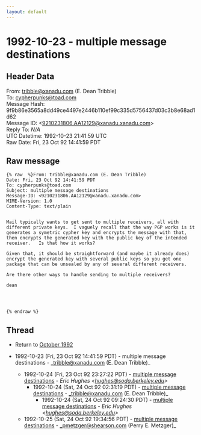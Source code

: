 ```yaml
---
layout: default
---
```


# 1992-10-23 - multiple message destinations

## Header Data

From: tribble@xanadu.com (E. Dean Tribble)<br>
To: cypherpunks@toad.com<br>
Message Hash: 9f9b86e3565a8dd49ce4497e2446b110ef99c335d5756437d03c3b8e68ad1d62<br>
Message ID: \<9210231806.AA12129@xanadu.xanadu.com\><br>
Reply To: _N/A_<br>
UTC Datetime: 1992-10-23 21:41:59 UTC<br>
Raw Date: Fri, 23 Oct 92 14:41:59 PDT<br>

## Raw message

```
{% raw  %}From: tribble@xanadu.com (E. Dean Tribble)
Date: Fri, 23 Oct 92 14:41:59 PDT
To: cypherpunks@toad.com
Subject: multiple message destinations
Message-ID: <9210231806.AA12129@xanadu.xanadu.com>
MIME-Version: 1.0
Content-Type: text/plain


Mail typically wants to get sent to multiple receivers, all with
different private keys.  I vaguely recall that the way PGP works is it
generates a symetric cypher key and encrypts the message with that,
then encrypts the generated key with the public key of the intended
receiver.   Is that how it works?

Given that, it should be straightforward (and maybe it already does)
encrypt the generated key with several public keys so you get one
package that can be unsealed by any of several different receivers.

Are there other ways to handle sending to multiple receivers?

dean




{% endraw %}
```

## Thread

+ Return to [October 1992](/archive/1992/10)

+ 1992-10-23 (Fri, 23 Oct 92 14:41:59 PDT) - multiple message destinations - _tribble@xanadu.com (E. Dean Tribble)_
  + 1992-10-24 (Fri, 23 Oct 92 23:27:22 PDT) - [multiple message destinations](/archive/1992/10/cfed7a111fb65e52097c55e2ea241c10fdb3bcd320dc7febef3af4197e8d3fb0) - _Eric Hughes \<hughes@soda.berkeley.edu\>_
    + 1992-10-24 (Sat, 24 Oct 92 02:31:19 PDT) - [multiple message destinations](/archive/1992/10/8de813733f4767b35683f1b680f8fdb5fd2a9f279f4c87fc9d9444001b7eb551) - _tribble@xanadu.com (E. Dean Tribble)_
      + 1992-10-24 (Sat, 24 Oct 92 09:24:30 PDT) - [multiple message destinations](/archive/1992/10/b19a4e7de5587cdd9b020544e3ec69f78d61bdb5f100b3328b4e5795df3d237b) - _Eric Hughes \<hughes@soda.berkeley.edu\>_
  + 1992-10-25 (Sat, 24 Oct 92 19:34:56 PDT) - [multiple message destinations](/archive/1992/10/3c0b89761b1e93b00c3291ea3746200f0ab0e7b9873b929b14418acaffd7958c) - _pmetzger@shearson.com (Perry E. Metzger)_


